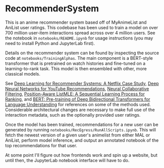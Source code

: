 # RecommenderSystem
This is an anime recommender system based off of MyAnimeList and AniList user ratings. This codebase has been used to train a model on over 700 million user-item interactions spread across over 4 million users. See the notebook in `notebooks/README.ipynb` for usage instructions (you may need to install Python and JupyterLab first).

Details on the recommender system can be found by inspecting the source code at `notebooks/TrainingAlphas`. The main component is a BERT-style transformer that is pretrained on watch histories and fine-tuned on a learning-to-rank task. This model is then ensembled with other, more classical models.

See [Deep Learning for Recommender Systems: A Netflix Case Study](https://ojs.aaai.org/index.php/aimagazine/article/view/18140), [Deep Neural Networks for YouTube Recommendations](https://static.googleusercontent.com/media/research.google.com/en//pubs/archive/45530.pdf), [Neural Collaborative Filtering](https://arxiv.org/pdf/1708.05031.pdf), [Position-Aware ListMLE: A Sequential Learning Process for Ranking](https://auai.org/uai2014/proceedings/individuals/164.pdf), and [BERT: Pre-training of Deep Bidirectional Transformers for Language Understanding](https://arxiv.org/pdf/1810.04805.pdf) for references on some of the methods used. Considerable architectural changes are necessary to make full use of the interaction metadata, such as the optionally provided user ratings.

Once the model has been trained, recommendations for a new user can be generated by running `notebooks/RecEgress/RunAllScripts.ipynb`. This will fetch the newest version of a given user's animelist from either MAL or AniList, perform model inference, and output an annotated notebook of the top recommendations for that user.

At some point I'll figure out how frontends work and spin up a website, but until then, the JupyterLab notebook interface will have to do.
